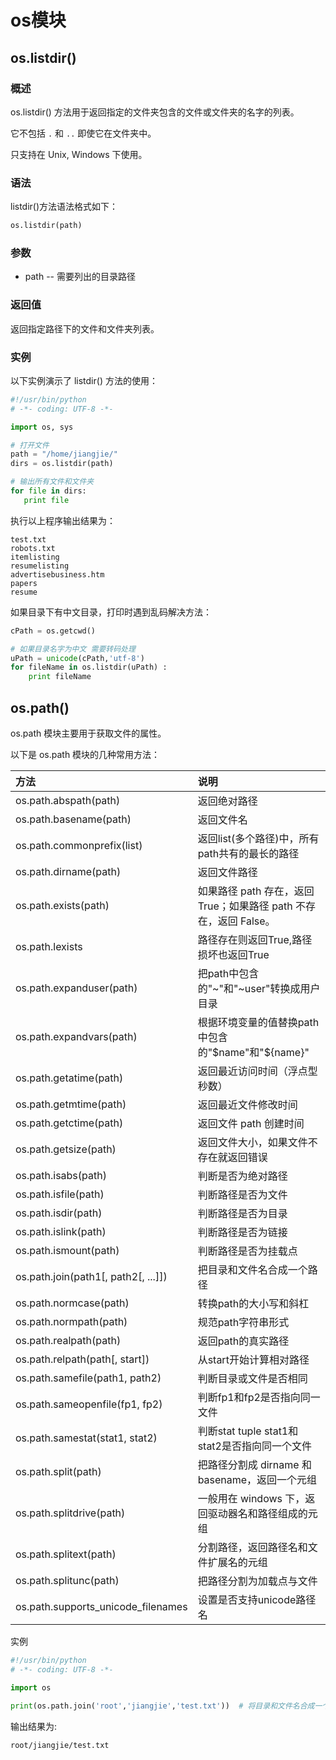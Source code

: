 # os模块

## os.listdir()

### 概述

os.listdir() 方法用于返回指定的文件夹包含的文件或文件夹的名字的列表。

它不包括 `.` 和 `..` 即使它在文件夹中。

只支持在 Unix, Windows 下使用。

### 语法

listdir()方法语法格式如下：
```py
os.listdir(path)
```

### 参数

+ path -- 需要列出的目录路径

### 返回值

返回指定路径下的文件和文件夹列表。

### 实例

以下实例演示了 listdir() 方法的使用：

```py
#!/usr/bin/python
# -*- coding: UTF-8 -*-

import os, sys

# 打开文件
path = "/home/jiangjie/"
dirs = os.listdir(path)

# 输出所有文件和文件夹
for file in dirs:
   print file
```

执行以上程序输出结果为：

    test.txt
    robots.txt
    itemlisting
    resumelisting
    advertisebusiness.htm
    papers
    resume

如果目录下有中文目录，打印时遇到乱码解决方法：
```py
cPath = os.getcwd()

# 如果目录名字为中文 需要转码处理
uPath = unicode(cPath,'utf-8')
for fileName in os.listdir(uPath) :
    print fileName
```

## os.path()

os.path 模块主要用于获取文件的属性。

以下是 os.path 模块的几种常用方法：

| 方法 | 说明 |
| :- | :- |
| os.path.abspath(path)                | 返回绝对路径 |
| os.path.basename(path)               | 返回文件名 |
| os.path.commonprefix(list)           | 返回list(多个路径)中，所有path共有的最长的路径 |
| os.path.dirname(path)                | 返回文件路径 |
| os.path.exists(path)                 | 如果路径 path 存在，返回 True；如果路径 path 不存在，返回 False。 |
| os.path.lexists                      | 路径存在则返回True,路径损坏也返回True |
| os.path.expanduser(path)             | 把path中包含的"~"和"~user"转换成用户目录 |
| os.path.expandvars(path)             | 根据环境变量的值替换path中包含的"$name"和"${name}" |
| os.path.getatime(path)               | 返回最近访问时间（浮点型秒数） |
| os.path.getmtime(path)               | 返回最近文件修改时间 |
| os.path.getctime(path)               | 返回文件 path 创建时间 |
| os.path.getsize(path)                | 返回文件大小，如果文件不存在就返回错误 |
| os.path.isabs(path)                  | 判断是否为绝对路径 |
| os.path.isfile(path)                 | 判断路径是否为文件 |
| os.path.isdir(path)                  | 判断路径是否为目录 |
| os.path.islink(path)                 | 判断路径是否为链接 |
| os.path.ismount(path)                | 判断路径是否为挂载点 |
| os.path.join(path1[, path2[, ...]])  | 把目录和文件名合成一个路径 |
| os.path.normcase(path)               | 转换path的大小写和斜杠 |
| os.path.normpath(path)               | 规范path字符串形式 |
| os.path.realpath(path)               | 返回path的真实路径 |
| os.path.relpath(path[, start])       | 从start开始计算相对路径 |
| os.path.samefile(path1, path2)       | 判断目录或文件是否相同 |
| os.path.sameopenfile(fp1, fp2)       | 判断fp1和fp2是否指向同一文件 |
| os.path.samestat(stat1, stat2)       | 判断stat tuple stat1和stat2是否指向同一个文件 |
| os.path.split(path)                  | 把路径分割成 dirname 和 basename，返回一个元组 |
| os.path.splitdrive(path)             | 一般用在 windows 下，返回驱动器名和路径组成的元组 |
| os.path.splitext(path)               | 分割路径，返回路径名和文件扩展名的元组 |
| os.path.splitunc(path)               | 把路径分割为加载点与文件 |
| os.path.supports_unicode_filenames   | 设置是否支持unicode路径名 |

实例

```py
#!/usr/bin/python
# -*- coding: UTF-8 -*-

import os

print(os.path.join('root','jiangjie','test.txt'))  # 将目录和文件名合成一个路径
```

输出结果为:

    root/jiangjie/test.txt

